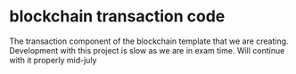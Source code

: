 # blockchain transaction code

The transaction component of the blockchain template that we are creating. Development with this project is slow as we are in exam time. Will continue with it properly mid-july
